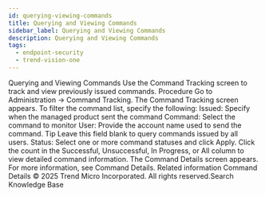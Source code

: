 ```yaml
---
id: querying-viewing-commands
title: Querying and Viewing Commands
sidebar_label: Querying and Viewing Commands
description: Querying and Viewing Commands
tags:
  - endpoint-security
  - trend-vision-one
---
```


 Querying and Viewing Commands Use the Command Tracking screen to track and view previously issued commands. Procedure Go to Administration → Command Tracking. The Command Tracking screen appears. To filter the command list, specify the following: Issued: Specify when the managed product sent the command Command: Select the command to monitor User: Provide the account name used to send the command. Tip Leave this field blank to query commands issued by all users. Status: Select one or more command statuses and click Apply. Click the count in the Successful, Unsuccessful, In Progress, or All column to view detailed command information. The Command Details screen appears. For more information, see Command Details. Related information Command Details © 2025 Trend Micro Incorporated. All rights reserved.Search Knowledge Base